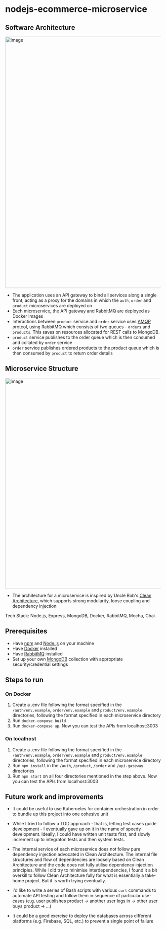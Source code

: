 # nodejs-ecommerce-microservice


## Software Architecture
<img width="810" alt="image" src="https://user-images.githubusercontent.com/69677864/223613048-384c48cd-f846-4741-9b0d-90fbb2442590.png">

- The application uses an API gateway to bind all services along a single front, acting as a proxy for the domains in which the `auth`, `order` and `product` microservices are deployed on
- Each microservice, the API gateway and RabbitMQ are deployed as Docker images
- Interactions between `product` service and `order` service uses [AMQP](https://www.amqp.org) protcol, using RabbitMQ which consists of two queues - `orders` and `products`. This saves on resources allocated for REST calls to MongoDB.
- `product` service publishes to the order queue which is then consumed and collated by `order` service
- `order` service publishes ordered products to the product queue which is then consumed by `product` to return order details

## Microservice Structure
<img width="678" alt="image" src="https://user-images.githubusercontent.com/69677864/223522265-3a585a38-0148-4921-bfea-fd19989c8bff.png">

- The architecture for a microservice is inspired by Uncle Bob's [Clean Architecture](https://www.freecodecamp.org/news/a-quick-introduction-to-clean-architecture-990c014448d2), which supports strong modularity, loose coupling and dependency injection

Tech Stack: Node.js, Express, MongoDB, Docker, RabbitMQ, Mocha, Chai

## Prerequisites
- Have [npm](https://www.npmjs.com) and [Node.js](https://nodejs.dev/en/) on your machine
- Have [Docker](https://www.docker.com) installed
- Have [RabbitMQ](https://www.rabbitmq.com) installed
- Set up your own [MongoDB](https://www.mongodb.com) collection with appropriate security/credential settings

## Steps to run

### On Docker
1. Create a .env file following the format specified in the `/auth/env.example`, `order/env.example` and `product/env.example` directories, following the format specified in each microservice directory
2. Run `docker-compose build`
3. Run `docker-compose up`. Now you can test the APIs from localhost:3003

### On localhost
1. Create a .env file following the format specified in the `/auth/env.example`, `order/env.example` and `product/env.example` directories, following the format specified in each microservice directory
2. Run `npm install` in the `/auth`, `/product`, `/order` and `/api-gateway` directories
3. Run `npm start` on all four directories mentioned in the step above. Now you can test the APIs from localhost:3003

## Future work and improvements
- It could be useful to use Kubernetes for container orchestration in order to bundle up this project into one cohesive unit

- While I tried to follow a TDD approach - that is, letting test cases guide development - I eventually gave up on it in the name of speedy development. Ideally, I could have written unit tests first, and slowly increment up to integraton tests and then system tests.
- The internal service of each microservice does not follow pure dependency injection advocated in Clean Architecture. The internal file structures and flow of dependencies are loosely based on Clean Architecture and the code does not fully utilise dependency injection principles. While I did try to minimise interdependencies, I found it a bit overkill to follow Clean Architecture fully for what is essentially a take-home project. But it is worth trying eventually.
- I'd like to write a series of Bash scripts with various `curl` commands to automate API testing and follow them in sequence of particular use-cases (e.g. user publishes product -> another user logs in -> other user buys product -> ...)<br>
- It could be a good exercise to deploy the databases across different platforms (e.g. Firebase, SQL, etc.) to prevent a single point of failure
